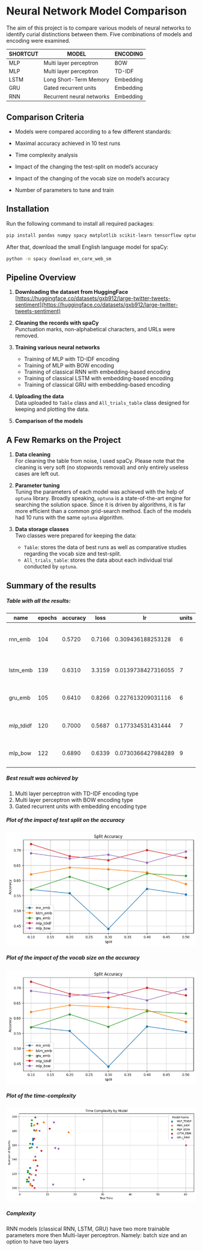 # Neural Network Model Comparison 

The aim of this project is to compare various models of neural networks to identify curial distinctions between them. Five combinations of models and encoding were examined.

| SHORTCUT | MODEL                      | ENCODING  |
|----------|----------------------------|-----------|
| MLP      | Multi layer perceptron     | BOW       |
| MLP      | Multi layer perceptron     | TD-IDF    |
| LSTM     | Long Short-Term Memory     | Embedding |
| GRU      | Gated recurrent units      | Embedding |
| RNN      | Recurrent neural networks  | Embedding |

## Comparison Criteria
- Models were compared according to a few different standards:

- Maximal accuracy achieved in 10 test runs

- Time complexity analysis

- Impact of the changing the test-split on model’s accuracy

- Impact of the changing of the vocab size on model’s accuracy

- Number of parameters to tune and train

## Installation 

Run the following command to install all required packages:

```bash
pip install pandas numpy spacy matplotlib scikit-learn tensorflow optuna tabulate ipython
```

After that, download the small English language model for spaCy:

```bash
python -m spacy download en_core_web_sm
```

## Pipeline Overview

1. **Downloading the dataset from HuggingFace**  
   [https://huggingface.co/datasets/gxb912/large-twitter-tweets-sentiment](https://huggingface.co/datasets/gxb912/large-twitter-tweets-sentiment)

2. **Cleaning the records with spaCy**  
   Punctuation marks, non-alphabetical characters, and URLs were removed.

3. **Training various neural networks**
   - Training of MLP with TD-IDF encoding  
   - Training of MLP with BOW encoding  
   - Training of classical RNN with embedding-based encoding  
   - Training of classical LSTM with embedding-based encoding  
   - Training of classical GRU with embedding-based encoding  

4. **Uploading the data**  
   Data uploaded to `Table` class and `All_trials_table` class designed for keeping and plotting the data.

5. **Comparison of the models**

## A Few Remarks on the Project

1. **Data cleaning**  
   For cleaning the table from noise, I used spaCy. Please note that the cleaning is very soft (no stopwords removal) and only entirely useless cases are left out.

2. **Parameter tuning**  
   Tuning the parameters of each model was achieved with the help of `optuna` library. Broadly speaking, `optuna` is a state-of-the-art engine for searching the solution space. Since it is driven by algorithms, it is far more efficient than a common grid-search method. Each of the models had 10 runs with the same `optuna` algorithm.

3. **Data storage classes**  
   Two classes were prepared for keeping the data:
   - `Table`: stores the data of best runs as well as comparative studies regarding the vocab size and test-split.
   - `All_trials_table`: stores the data about each individual trial conducted by `optuna`.

## Summary of the results

##### Table with all the results:
| name      | epochs | accuracy | loss   | lr                 | units | avg_time  | split_accuracy                                                         | vocab_accuracy                                        | two_layers | batch_size |
|-----------|--------|----------|--------|--------------------|-------|-----------|------------------------------------------------------------------------|-------------------------------------------------------|------------|------------|
| rnn_emb   | 104    | 0.5720   | 0.7166 | 0.309436188253128  | 6     | 3.87679   | [(0.1, 0.57), (0.2, 0.5575), (0.3, 0.44), (0.4, 0.5725), (0.5, 0.554)] | [(1000, 0.5725), (2000, 0.4275), ..., (8000, 0.475)]  | 1          | 133        |
| lstm_emb  | 139    | 0.6310   | 3.3159 | 0.0139738427316055 | 7     | 5.757677  | [(0.1, 0.62), (0.2, 0.6425), ..., (0.5, 0.588)]                        | [(1000, 0.5475), (2000, 0.65), ..., (8000, 0.62)]     | 0          | 82         |
| gru_emb   | 105    | 0.6410   | 0.8266 | 0.227613209031116  | 6     | 12.026911 | [(0.1, 0.57), (0.2, 0.6125), ..., (0.5, 0.615)]                        | [(1000, 0.5725), (2000, 0.5825), ..., (8000, 0.5725)] | 0          | 17         |
| mlp_tdidf | 120    | 0.7000   | 0.5687 | 0.177334531431444  | 7     | 3.630928  | [(0.1, 0.72), (0.2, 0.68), ..., (0.5, 0.675)]                          | [(1000, 0.72), (2000, 0.7125), ..., (8000, 0.7125)]   | 0          | 0          |
| mlp_bow   | 122    | 0.6890   | 0.6339 | 0.0730366427984289 | 9     | 2.886153  | [(0.1, 0.69), (0.2, 0.6725), ..., (0.5, 0.695)]                        | [(1000, 0.68), (2000, 0.695), ..., (8000, 0.73)]      | 0          | 0          |

##### Best result was achieved by 
1) Multi layer perceptron with TD-IDF encoding type
2) Multi layer perceptron with BOW encoding type
3) Gated recurrent units with embedding encoding type

##### Plot of the impact of test split on the accuracy
![split_accuracy.png](photos\split_accuracy.png)

##### Plot of the impact of the vocab size on the accuracy
![split_accuracy.png](photos\split_accuracy.png)

##### Plot of the time-complexity
![time_complexity.png](photos\time_complexity.png)

##### Complexity 
RNN models (classical RNN, LSTM, GRU) have two more trainable parameters more then Multi-layer perceptron. Namely: batch size and an option to have two layers
